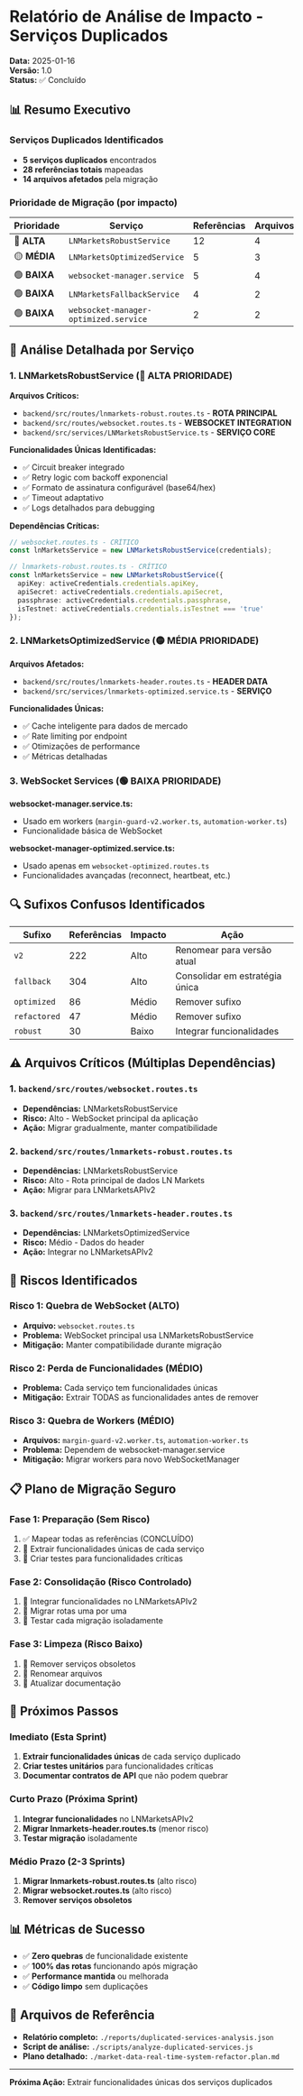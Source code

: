 # Relatório de Análise de Impacto - Serviços Duplicados

**Data:** 2025-01-16  
**Versão:** 1.0  
**Status:** ✅ Concluído

## 📊 Resumo Executivo

### Serviços Duplicados Identificados
- **5 serviços duplicados** encontrados
- **28 referências totais** mapeadas
- **14 arquivos afetados** pela migração

### Prioridade de Migração (por impacto)

| Prioridade | Serviço | Referências | Arquivos | Risco |
|------------|---------|-------------|----------|-------|
| 🔴 **ALTA** | `LNMarketsRobustService` | 12 | 4 | Alto |
| 🟡 **MÉDIA** | `LNMarketsOptimizedService` | 5 | 3 | Médio |
| 🟢 **BAIXA** | `websocket-manager.service` | 5 | 4 | Baixo |
| 🟢 **BAIXA** | `LNMarketsFallbackService` | 4 | 2 | Baixo |
| 🟢 **BAIXA** | `websocket-manager-optimized.service` | 2 | 2 | Baixo |

## 🎯 Análise Detalhada por Serviço

### 1. LNMarketsRobustService (🔴 ALTA PRIORIDADE)

**Arquivos Críticos:**
- `backend/src/routes/lnmarkets-robust.routes.ts` - **ROTA PRINCIPAL**
- `backend/src/routes/websocket.routes.ts` - **WEBSOCKET INTEGRATION**
- `backend/src/services/LNMarketsRobustService.ts` - **SERVIÇO CORE**

**Funcionalidades Únicas Identificadas:**
- ✅ Circuit breaker integrado
- ✅ Retry logic com backoff exponencial
- ✅ Formato de assinatura configurável (base64/hex)
- ✅ Timeout adaptativo
- ✅ Logs detalhados para debugging

**Dependências Críticas:**
```typescript
// websocket.routes.ts - CRÍTICO
const lnMarketsService = new LNMarketsRobustService(credentials);

// lnmarkets-robust.routes.ts - CRÍTICO  
const lnMarketsService = new LNMarketsRobustService({
  apiKey: activeCredentials.credentials.apiKey,
  apiSecret: activeCredentials.credentials.apiSecret,
  passphrase: activeCredentials.credentials.passphrase,
  isTestnet: activeCredentials.credentials.isTestnet === 'true'
});
```

### 2. LNMarketsOptimizedService (🟡 MÉDIA PRIORIDADE)

**Arquivos Afetados:**
- `backend/src/routes/lnmarkets-header.routes.ts` - **HEADER DATA**
- `backend/src/services/lnmarkets-optimized.service.ts` - **SERVIÇO**

**Funcionalidades Únicas:**
- ✅ Cache inteligente para dados de mercado
- ✅ Rate limiting por endpoint
- ✅ Otimizações de performance
- ✅ Métricas detalhadas

### 3. WebSocket Services (🟢 BAIXA PRIORIDADE)

**websocket-manager.service.ts:**
- Usado em workers (`margin-guard-v2.worker.ts`, `automation-worker.ts`)
- Funcionalidade básica de WebSocket

**websocket-manager-optimized.service.ts:**
- Usado apenas em `websocket-optimized.routes.ts`
- Funcionalidades avançadas (reconnect, heartbeat, etc.)

## 🔍 Sufixos Confusos Identificados

| Sufixo | Referências | Impacto | Ação |
|--------|-------------|---------|------|
| `v2` | 222 | Alto | Renomear para versão atual |
| `fallback` | 304 | Alto | Consolidar em estratégia única |
| `optimized` | 86 | Médio | Remover sufixo |
| `refactored` | 47 | Médio | Remover sufixo |
| `robust` | 30 | Baixo | Integrar funcionalidades |

## ⚠️ Arquivos Críticos (Múltiplas Dependências)

### 1. `backend/src/routes/websocket.routes.ts`
- **Dependências:** LNMarketsRobustService
- **Risco:** Alto - WebSocket principal da aplicação
- **Ação:** Migrar gradualmente, manter compatibilidade

### 2. `backend/src/routes/lnmarkets-robust.routes.ts`
- **Dependências:** LNMarketsRobustService
- **Risco:** Alto - Rota principal de dados LN Markets
- **Ação:** Migrar para LNMarketsAPIv2

### 3. `backend/src/routes/lnmarkets-header.routes.ts`
- **Dependências:** LNMarketsOptimizedService
- **Risco:** Médio - Dados do header
- **Ação:** Integrar no LNMarketsAPIv2

## 🚨 Riscos Identificados

### Risco 1: Quebra de WebSocket (ALTO)
- **Arquivo:** `websocket.routes.ts`
- **Problema:** WebSocket principal usa LNMarketsRobustService
- **Mitigação:** Manter compatibilidade durante migração

### Risco 2: Perda de Funcionalidades (MÉDIO)
- **Problema:** Cada serviço tem funcionalidades únicas
- **Mitigação:** Extrair TODAS as funcionalidades antes de remover

### Risco 3: Quebra de Workers (MÉDIO)
- **Arquivos:** `margin-guard-v2.worker.ts`, `automation-worker.ts`
- **Problema:** Dependem de websocket-manager.service
- **Mitigação:** Migrar workers para novo WebSocketManager

## 📋 Plano de Migração Seguro

### Fase 1: Preparação (Sem Risco)
1. ✅ Mapear todas as referências (CONCLUÍDO)
2. 🔄 Extrair funcionalidades únicas de cada serviço
3. 🔄 Criar testes para funcionalidades críticas

### Fase 2: Consolidação (Risco Controlado)
1. 🔄 Integrar funcionalidades no LNMarketsAPIv2
2. 🔄 Migrar rotas uma por uma
3. 🔄 Testar cada migração isoladamente

### Fase 3: Limpeza (Risco Baixo)
1. 🔄 Remover serviços obsoletos
2. 🔄 Renomear arquivos
3. 🔄 Atualizar documentação

## 🎯 Próximos Passos

### Imediato (Esta Sprint)
1. **Extrair funcionalidades únicas** de cada serviço duplicado
2. **Criar testes unitários** para funcionalidades críticas
3. **Documentar contratos de API** que não podem quebrar

### Curto Prazo (Próxima Sprint)
1. **Integrar funcionalidades** no LNMarketsAPIv2
2. **Migrar lnmarkets-header.routes.ts** (menor risco)
3. **Testar migração** isoladamente

### Médio Prazo (2-3 Sprints)
1. **Migrar lnmarkets-robust.routes.ts** (alto risco)
2. **Migrar websocket.routes.ts** (alto risco)
3. **Remover serviços obsoletos**

## 📊 Métricas de Sucesso

- ✅ **Zero quebras** de funcionalidade existente
- ✅ **100% das rotas** funcionando após migração
- ✅ **Performance mantida** ou melhorada
- ✅ **Código limpo** sem duplicações

## 🔗 Arquivos de Referência

- **Relatório completo:** `./reports/duplicated-services-analysis.json`
- **Script de análise:** `./scripts/analyze-duplicated-services.js`
- **Plano detalhado:** `./market-data-real-time-system-refactor.plan.md`

---

**Próxima Ação:** Extrair funcionalidades únicas dos serviços duplicados
